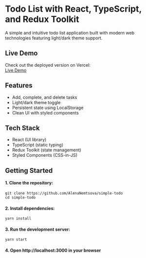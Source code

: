 # Todo List with React, TypeScript, and Redux Toolkit

A simple and intuitive todo list application built with modern web technologies featuring light/dark theme support.

## Live Demo
Check out the deployed version on Vercel:  
[Live Demo](https://simple-todo-react-ts.vercel.app/)

## Features
- Add, complete, and delete tasks
- Light/dark theme toggle
- Persistent state using LocalStorage
- Clean UI with styled components

## Tech Stack
- React (UI library)
- TypeScript (static typing)
- Redux Toolkit (state management)
- Styled Components (CSS-in-JS)

## Getting Started

#### 1. Clone the repository:
`git clone https://github.com/AlenaNemtsova/simple-todo`  
`cd simple-todo`

#### 2. Install dependencies:
`yarn install`

#### 3. Run the development server:
`yarn start`

#### 4. Open http://localhost:3000 in your browser
